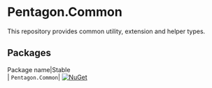 # Pentagon.Common

This repository provides common utility, extension and helper types.

## Packages

Package name|Stable                                      
|
`Pentagon.Common`| [![NuGet][nuget-badge]][nuget]      


[nuget]: https://www.nuget.org/packages/Microsoft.Extensions.ObjectPool/
[nuget-badge]: https://img.shields.io/nuget/v/Pentagon.Common.svg?style=flat-square&label=nuget